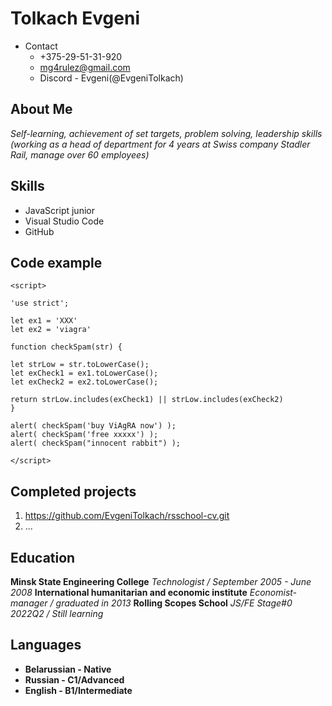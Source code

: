 # Tolkach Evgeni

* Contact
    * +375-29-51-31-920
    * mg4rulez@gmail.com
    * Discord - Evgeni(@EvgeniTolkach)

## About Me
_Self-learning, achievement of set targets, problem solving, leadership skills (working as a head of department for 4 years at Swiss company Stadler Rail, manage over 60 employees)_

## Skills
* JavaScript junior
* Visual Studio Code
* GitHub

## Code example
```
<script>

'use strict';

let ex1 = 'XXX'
let ex2 = 'viagra'

function checkSpam(str) {

let strLow = str.toLowerCase();
let exCheck1 = ex1.toLowerCase();
let exCheck2 = ex2.toLowerCase();

return strLow.includes(exCheck1) || strLow.includes(exCheck2)
}

alert( checkSpam('buy ViAgRA now') );
alert( checkSpam('free xxxxx') );
alert( checkSpam("innocent rabbit") );

</script>
```

## Completed projects
1. https://github.com/EvgeniTolkach/rsschool-cv.git
2. ...

## Education
**Minsk State Engineering College**
_Technologist / September 2005 - June 2008_
**International humanitarian and economic institute**
_Economist-manager /  graduated in 2013_
**Rolling Scopes School**
_JS/FE Stage#0 2022Q2 / Still learning_

## Languages

* **Belarussian - Native**
* **Russian - C1/Advanced**
* **English - B1/Intermediate**